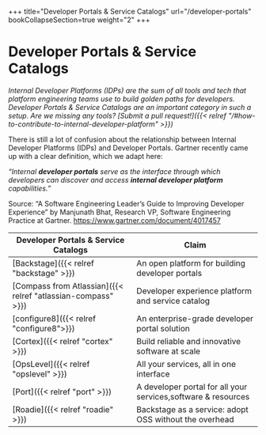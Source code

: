 +++
title="Developer Portals & Service Catalogs"
url="/developer-portals"
bookCollapseSection=true
weight="2"
+++

# Developer Portals & Service Catalogs

_Internal Developer Platforms (IDPs) are the sum of all tools and tech that platform engineering teams use to build golden paths for developers. Developer Portals & Service Catalogs are an important category in such a setup. Are we missing any tools? [Submit a pull request!]({{< relref "/#how-to-contribute-to-internal-developer-platform" >}})_

There is still a lot of confusion about the relationship between Internal Developer Platforms (IDPs) and Developer Portals.
Gartner recently came up with a clear definition, which we adapt here:

_“Internal **developer portals** serve as the interface through which developers can discover and access **internal developer platform** capabilities.”_

Source: “A Software Engineering Leader’s Guide to Improving Developer Experience” by Manjunath Bhat, Research VP, Software Engineering Practice at Gartner.
https://www.gartner.com/document/4017457

| **Developer Portals & Service Catalogs**                     | **Claim**                                                     |
| ------------------------------------------------------------ | ------------------------------------------------------------- |
| [Backstage]({{< relref "backstage" >}})                      | An open platform for building developer portals               |
| [Compass from Atlassian]({{< relref "atlassian-compass" >}}) | Developer experience platform and service catalog             |
| [configure8]({{< relref "configure8">}})                     | An enterprise-grade developer portal solution                 |
| [Cortex]({{< relref "cortex" >}})                            | Build reliable and innovative software at scale               |
| [OpsLevel]({{< relref "opslevel" >}})                        | All your services, all in one interface                       |
| [Port]({{< relref "port" >}})                                | A developer portal for all your services,software & resources |
| [Roadie]({{< relref "roadie" >}})                            | Backstage as a service: adopt OSS without the overhead        |
